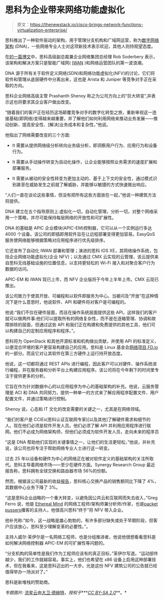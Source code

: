 # 思科为企业带来网络功能虚拟化

> 原文：<https://thenewstack.io/cisco-brings-network-functions-virtualization-enterprise/>

思科推出了一种软件驱动的架构，用于管理分支机构和广域网运营，称为[数字网络架构](http://www.cisco.com/c/en/us/solutions/enterprise-networks/cisco-digital-network-architecture.html) (DNA)，一些网络专业人士对这项新技术表示欢迎，其他人则持观望态度。

在[的一篇博文](http://blogs.cisco.com/news/cisco-digital-network-architecture-dna)中，思科高级副总裁兼企业网络集团总经理 Rob Soderbery 表示，该架构和解决方案只是智能广域网( [IWAN](http://www.cisco.com/c/en/us/solutions/enterprise-networks/intelligent-wan/index.html) )和网络运营团队的第一波浪潮。

DNA 源于所有关于软件定义网络(SDN)和网络功能虚拟化(NFV)的讨论，它们将软件和管理从底层硬件中分离出来，这也是 Arista 和 Juniper 等竞争对手正在采取的方向。

思科企业网络高级主管 Prashanth Shenoy 称之为公司方向上的“巨大转变”,并表示这也将要求其企业客户做出改变。

“随着我们的客户正在经历这场颠覆竞争对手的数字化转型之旅，重新审视这一连接基础(即网络)变得越来越重要，并了解他们如何利用网络来推动业务发展——推动创新、提高安全性、[解决]业务成本和复杂性，”他说。

他指出了网络需要改变的三个方面:

*   It 需要从提供网络级分析转向业务级分析，即洞察用户行为、应用行为和设备行为。

*   It 需要从手动操作转变为自动化操作，让企业能够按照业务需求的速度扩展和部署服务。

*   It 需要从被动的安全性转变为更加主动的、基于上下文的安全性，通过模式识别甚至在威胁发生之前就了解威胁，并能够以敏捷的方式快速做出响应。

“人们一直在谈论这些事情，但没有把所有这些方面放在一起，”他说一种建筑方法将提供。

DNA 建立在五个指导原则上:虚拟化一切，自动化管理，分析一切，对整个网络采用一个策略，并尽可能保持每层网络的开放性和可扩展性。

DNA 的基础是 APIC 企业模块(APIC-EM)控制器，它可以从一个实例运行多达 4000 个设备。该公司的即插即用软件旨在让远程部署变得更加容易。EasyQoS 服务使网络能够根据策略对应用程序进行优先级排序。

它还宣布了自动化 IWAN 部署和管理；演进的思科 IOS XE，其网络操作系统，包括企业网络功能虚拟化(企业 NFV)；以及通过 CMX 云实现的云管理，该云提供来自思科无线基础设施的位置信息，以支持更轻松的 Wi-Fi 接入和对聚合客户行为数据的访问。

APIC-EM 和 iWAN 现已上市，而 NFV 企业版将于今年上半年上市。CMX 云现已推出。

该公司致力于使其开放、可编程和以软件即服务为中心。当被问及“开放”在这种情况下是什么意思时，他说软件、API 和硬件将对客户是可编程的。

他说:“我们不仅在硬件层面，而且在操作系统层面提供这些 API，这样我们的客户就可以做两件事:他们可以提取所有的网络复杂性，而不是在逐箱管理、协调和故障排除的层面，但通过这些 API 和我们正在构建和免费提供的其他工具，他们可以构建自己的定制应用程序和程序。”。

思科将为 OpenStack 和其他开源标准和机构做出贡献，并使用 API 的标准定义，以便混合环境的客户更容易构建自己的应用。思科是 Linux 基金会[网络项目 FD.io](https://thenewstack.io/linux-foundation-takes-networking-fd-io/) 的一部分。而且它对让其软件在第三方硬件上运行持开放态度。

他说，这一切都将通过 REST APIs 进行编程，因此客户可以对硬件、操作系统进行编程，并在服务器和分析平台上构建应用程序。该公司将在今年剩下的时间里专注于提供更多的分析。

它旨在作为针对数据中心的以应用程序为中心的基础架构的补充。他说，云服务管理是 ACI 和 DNA 共同努力，提供一种单一的方式来了解应用程序配置文件、用户配置文件，并通过策略进行控制。

Shenoy 说，心态和 IT 文化的改变需要的关键之一，尤其是在网络领域。

“我们的客户是 CCIEs(思科认证互联网专家)[以及其他]了解硬件需求和细节的人。现在他们必须是软件开发人员。他们必须了解 API 并利用应用程序进行联网。他们不必成为网络架构师，但他们必须成为软件开发人员，走向未来的程序员

“这是 DNA 帮助他们实现的关键事情之一，让他们的生活更轻松，”他说，并补充说，该公司也将专注于帮助网络专业人士进行这一转变。

过去 25 年以设备和硬件为中心的网络正在被对软件定义的基础架构的关注所取代。思科主导着网络市场——至少在硬件方面。Synergy Research Group 最近报告称，思科拥有全球交换和路由器市场 56%的份额。

然而，根据该公司最新的收益[报告](http://fortune.com/2016/02/10/cisco-shares-rise-data-center-decline/)，思科核心交换产品的销售额同比下降了 4%，其数据中心业务下降了 3%。

“这是思科企业战略的一个重大转变，以避免因公共云和互联网而失去收入，”Greg Ferro 说，他是 [Ethereal Mind](http://etherealmind.com/) 的网络工程师/架构师兼分析师/作家，也是[packet pussers](http://packetpushers.net/)播客的主持人，他很高兴思科“终于”将 NFV 带入企业。

他补充称:“如今，这一战略是雄心勃勃的，有许多部分缺失或处于早期阶段，但客户应该放心，思科至少理解变革的必要性。”。

主持人威尔·茉伊尔是一名网络工程师，也是分组推进者，他说他很想看看思科是如何解决网络控制器 APIC-EM 的可扩展性等问题的。

“分支机构的简单性是我们作为工程师应该有的真正目标，”茉伊尔写道。“运动部件越少，我们的工作就越容易。事实上，他们也希望在 x86 设备上启用这种部署技术，但在我看来，这是思科迈出的一大步。光是这份 NFV 建筑公司的公告就已经值得举办一场派对了。”

思科是新堆栈的赞助商。

*专题图片:* [流星云](https://www.flickr.com/photos/davedehetre/4548432993/in/photolist-7VVUEv-cA1TLd-4ntSjA-37ASje-nGJZc4-7CxB9H-atmpCC-8pWarp-p9S65F-5b8dp3-g19bj7-q7D3zZ-iGXwRB-cXCmnm-rZLG2-5UXpcB-digky5-eb7yqS-nqxy7v-giEnDD-nqxRxd-EPg24-gjqYJ9-atmpNL-Curwec-cyjWw1-atmprw-iFempr-9vkdc7-eUiavy-8WFXeU-7ciody-7xDFmq-6LEFNR-9YuknA-4u6pyF-atiL5M-bZWfsA-84XGcF-ecXzWQ-933P9B-74grSb-6o1kRA-rUKUv1-o3wyqx-dX8YR4-cA43Y1-atmpzL-nnUfht-oZXBnv)由[大卫·德赫特](https://www.flickr.com/photos/davedehetre/)，*授权于****[*CC BY-SA 2.0*](https://creativecommons.org/licenses/by/2.0/)**。*

<svg xmlns:xlink="http://www.w3.org/1999/xlink" viewBox="0 0 68 31" version="1.1"><title>Group</title> <desc>Created with Sketch.</desc></svg>